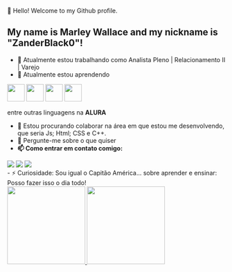 👋 Hello! Welcome to my Github profile.
## My name is Marley Wallace and my nickname is "ZanderBlack0"!


- 🔭 Atualmente estou trabalhando como Analista Pleno | Relacionamento II | Varejo
- 🌱 Atualmente estou aprendendo

<img loading="lazy" src="https://cdn.jsdelivr.net/gh/devicons/devicon@latest/icons/javascript/javascript-original.svg" width="40" height="40" /> <img loading="lazy" src="https://cdn.jsdelivr.net/gh/devicons/devicon@latest/icons/css3/css3-original-wordmark.svg" width="40" height="40" /> <img loading="lazy" src="https://cdn.jsdelivr.net/gh/devicons/devicon@latest/icons/cplusplus/cplusplus-original.svg" width="40" height="40" /> <img loading="lazy" src="https://cdn.jsdelivr.net/gh/devicons/devicon@latest/icons/html5/html5-original-wordmark.svg" width="40" height="40" />

 entre outras linguagens na **ALURA**
- 👯 Estou procurando colaborar na área em que estou me desenvolvendo, que seria Js; Html; CSS e C++.
- 💬 Pergunte-me sobre o que quiser 
- **📫 Como entrar em contato comigo:**
<div>
<a href= "https://instagram.com/seu-usuário-instagram-aqui" target="_blank"><img loading="lazy" src="https://img.shields.io/badge/-Instagram-%23E4405F?style=for-the-badge&logo=instagram&logoColor=white" target="_blank"></a>
<a href = "marleywallace18@gmail.com"><img loading="lazy" src="https://img.shields.io/badge/Gmail-D14836?style=for-the-badge&logo=gmail&logoColor=white" target="_blank"></a>
<a href= "linkedin.com/in/marley-wallace-15a0bb231" target="_blank"><img loading="lazy" src="https://img.shields.io/badge/-LinkedIn-%230077B5?style=for-the-badge&logo=linkedin&logoColor=white" target="_blank"></a>   
</div>
- ⚡ Curiosidade: Sou igual o Capitão América... sobre aprender e ensinar: Posso fazer isso o dia todo!

<div>
<a href="https://github.com/ZanderBlack0">
<img loading="lazy" height="180em" src="https://github-readme-stats.vercel.app/api/top-langs/?username=ZanderBlack0&layout=compact&langs_count=7&theme=dracula"/>
<img loading="lazy" height="180em" src="https://github-readme-stats.vercel.app/api?username=ZanderBlack0&show_icons=true&theme=dracula&include_all_commits=true&count_private=true"/>
</div>


